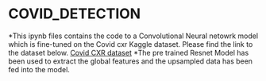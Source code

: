 # COVID_DETECTION
*This ipynb files contains the code to a Convolutional Neural netowrk model which is fine-tuned on the Covid cxr Kaggle dataset.
Please find the link to the dataset below.
[Covid CXR dataset](https://www.kaggle.com/andyczhao/covidx-cxr2)
*The pre trained Resnet Model has been used to extract the global features and the upsampled data has been fed into the model.


